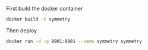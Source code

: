 First build the docker container
```bash
docker build -t symmetry
```
Then deploy
```bash
docker run -d -p 8901:8901 --name symmetry symmetry
```
